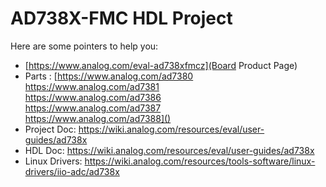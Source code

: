 # AD738X-FMC HDL Project

Here are some pointers to help you:
  * [https://www.analog.com/eval-ad738xfmcz](Board Product Page)
  * Parts : [https://www.analog.com/ad7380 \
			https://www.analog.com/ad7381 \
			https://www.analog.com/ad7386 \
			https://www.analog.com/ad7387 \
			https://www.analog.com/ad7388]()
  * Project Doc: https://wiki.analog.com/resources/eval/user-guides/ad738x
  * HDL Doc: https://wiki.analog.com/resources/eval/user-guides/ad738x
  * Linux Drivers: https://wiki.analog.com/resources/tools-software/linux-drivers/iio-adc/ad738x
